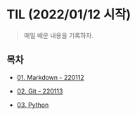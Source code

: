 # TIL (2022/01/12 시작)

> 매일 배운 내용을 기록하자.

## 목차

- [01. Markdown - 220112](./Markdown)

- [02. Git - 220113](./Git)

- [03. Python](./Python) 

  

  

  

